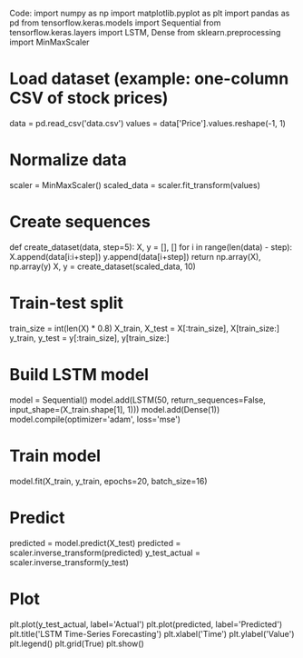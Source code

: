 Code:
import numpy as np
import matplotlib.pyplot as plt
import pandas as pd
from tensorflow.keras.models import Sequential
from tensorflow.keras.layers import LSTM, Dense
from sklearn.preprocessing import MinMaxScaler
# Load dataset (example: one-column CSV of stock prices)
data = pd.read_csv('data.csv')
values = data['Price'].values.reshape(-1, 1)
# Normalize data
scaler = MinMaxScaler()
scaled_data = scaler.fit_transform(values)
# Create sequences
def create_dataset(data, step=5):
X, y = [], []
for i in range(len(data) - step):
X.append(data[i:i+step])
y.append(data[i+step])
return np.array(X), np.array(y)
X, y = create_dataset(scaled_data, 10)
# Train-test split
train_size = int(len(X) * 0.8)
X_train, X_test = X[:train_size], X[train_size:]
y_train, y_test = y[:train_size], y[train_size:]
# Build LSTM model
model = Sequential()
model.add(LSTM(50, return_sequences=False, input_shape=(X_train.shape[1], 1)))
model.add(Dense(1))
model.compile(optimizer='adam', loss='mse')
# Train model
model.fit(X_train, y_train, epochs=20, batch_size=16)
# Predict
predicted = model.predict(X_test)
predicted = scaler.inverse_transform(predicted)
y_test_actual = scaler.inverse_transform(y_test)
# Plot
plt.plot(y_test_actual, label='Actual')
plt.plot(predicted, label='Predicted')
plt.title('LSTM Time-Series Forecasting')
plt.xlabel('Time')
plt.ylabel('Value')
plt.legend()
plt.grid(True)
plt.show()
